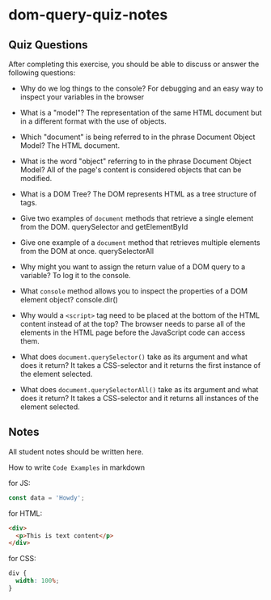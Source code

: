 # dom-query-quiz-notes

## Quiz Questions

After completing this exercise, you should be able to discuss or answer the following questions:

- Why do we log things to the console?
  For debugging and an easy way to inspect your variables in the browser

- What is a "model"?
  The representation of the same HTML document but in a different format with the use of objects.

- Which "document" is being referred to in the phrase Document Object Model?
  The HTML document.

- What is the word "object" referring to in the phrase Document Object Model?
  All of the page's content is considered objects that can be modified.

- What is a DOM Tree?
  The DOM represents HTML as a tree structure of tags.

- Give two examples of `document` methods that retrieve a single element from the DOM.
  querySelector and getElementById

- Give one example of a `document` method that retrieves multiple elements from the DOM at once.
  querySelectorAll

- Why might you want to assign the return value of a DOM query to a variable?
  To log it to the console.

- What `console` method allows you to inspect the properties of a DOM element object?
  console.dir()

- Why would a `<script>` tag need to be placed at the bottom of the HTML content instead of at the top?
  The browser needs to parse all of the elements in the HTML page before the JavaScript code can access them.

- What does `document.querySelector()` take as its argument and what does it return?
  It takes a CSS-selector and it returns the first instance of the element selected.

- What does `document.querySelectorAll()` take as its argument and what does it return?
  It takes a CSS-selector and it returns all instances of the element selected.

## Notes

All student notes should be written here.

How to write `Code Examples` in markdown

for JS:

```javascript
const data = 'Howdy';
```

for HTML:

```html
<div>
  <p>This is text content</p>
</div>
```

for CSS:

```css
div {
  width: 100%;
}
```
